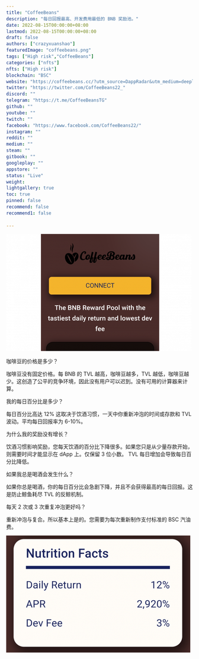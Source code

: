 ```yaml
---
title: "CoffeeBeans"
description: "每日回报最高、开发费用最低的 BNB 奖励池。"
date: 2022-08-15T00:00:00+08:00
lastmod: 2022-08-15T00:00:00+08:00
draft: false
authors: ["crazyxuanshao"]
featuredImage: "coffeebeans.png"
tags: ["High risk","CoffeeBeans"]
categories: ["nfts"]
nfts: ["High risk"]
blockchain: "BSC"
website: "https://coffeebeans.cc/?utm_source=DappRadar&utm_medium=deeplink&utm_campaign=visit-website"
twitter: "https://twitter.com/CoffeeBeans22_"
discord: ""
telegram: "https://t.me/CoffeeBeansTG"
github: ""
youtube: ""
twitch: ""
facebook: "https://www.facebook.com/CoffeeBeans22/"
instagram: ""
reddit: ""
medium: ""
steam: ""
gitbook: ""
googleplay: ""
appstore: ""
status: "Live"
weight: 
lightgallery: true
toc: true
pinned: false
recommend: false
recommend1: false

---
```


![ndign](ndign.png)

<p>咖啡豆的价格是多少？</p><p>咖啡豆没有固定价格。每 BNB 的 TVL 越高，咖啡豆越多，TVL 越低，咖啡豆越少。这创造了公平的竞争环境，因此没有用户可以迟到。没有可用的计算器来计算。</p><p>我的每日百分比是多少？</p><p>每日百分比高达 12% 这取决于饮酒习惯，一天中你重新冲泡的时间或存款和 TVL 波动。平均每日回报率为 6-10%。</p><p>为什么我的奖励没有增长？</p><p>饮酒习惯影响奖励，您每天饮酒的百分比下降很多。如果您只是从少量存款开始，则需要时间才能显示在 dApp 上。仅保留 3 位小数。 TVL 每日增加会导致每日百分比降低。</p><p>如果我总是喝酒会发生什么？</p><p>如果你总是喝酒，你的每日百分比会急剧下降，并且不会获得最高的每日回报。这是防止鲸鱼耗尽 TVL 的反鲸机制。</p><p>每天 2 次或 3 次重复冲泡更好吗？</p><p>重新冲泡与复合。所以基本上是的。您需要为每次重新制作支付标准的 BSC 汽油费。</p>

![ndsaing](ndsaing.png)